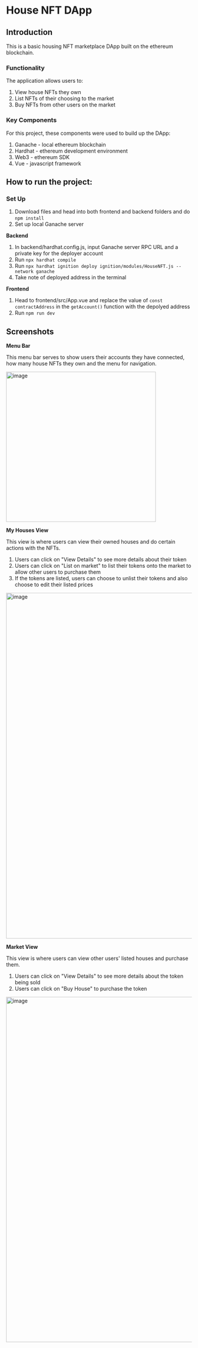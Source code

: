 # House NFT DApp
## Introduction
This is a basic housing NFT marketplace DApp built on the ethereum blockchain. 

### Functionality
The application allows users to:
1. View house NFTs they own
2. List NFTs of their choosing to the market
3. Buy NFTs from other users on the market

### Key Components
For this project, these components were used to build up the DApp:
1. Ganache - local ethereum blockchain
2. Hardhat - ethereum development environment
3. Web3 - ethereum SDK
4. Vue - javascript framework

## How to run the project:
### Set Up
1. Download files and head into both frontend and backend folders and do `npm install`
2. Set up local Ganache server

**Backend**
1. In backend/hardhat.config.js, input Ganache server RPC URL and a private key for the deployer account
2. Run `npx hardhat compile`
3. Run `npx hardhat ignition deploy ignition/modules/HouseNFT.js --network ganache`
4. Take note of deployed address in the terminal

**Frontend**
1. Head to frontend/src/App.vue and replace the value of `const contractAddress` in the `getAccount()` function with the depolyed address
2. Run `npm run dev`


## Screenshots

**Menu Bar**

This menu bar serves to show users their accounts they have connected, how many house NFTs they own and the menu for navigation.

<img width="406" alt="image" src="https://github.com/user-attachments/assets/419c15c9-4673-4673-a809-2c0ee3a46255">

**My Houses View**

This view is where users can view their owned houses and do certain actions with the NFTs.
1. Users can click on "View Details" to see more details about their token
2. Users can click on "List on market" to list their tokens onto the market to allow other users to purchase them
3. If the tokens are listed, users can choose to unlist their tokens and also choose to edit their listed prices

<img width="935" alt="image" src="https://github.com/user-attachments/assets/d3e87537-bc42-4ab5-ae60-ff68179de19d">

**Market View**

This view is where users can view other users' listed houses and purchase them.
1. Users can click on "View Details" to see more details about the token being sold
2. Users can click on "Buy House" to purchase the token

<img width="934" alt="image" src="https://github.com/user-attachments/assets/03cf505f-e38f-4fff-a0d6-dd0e43756dbf">



